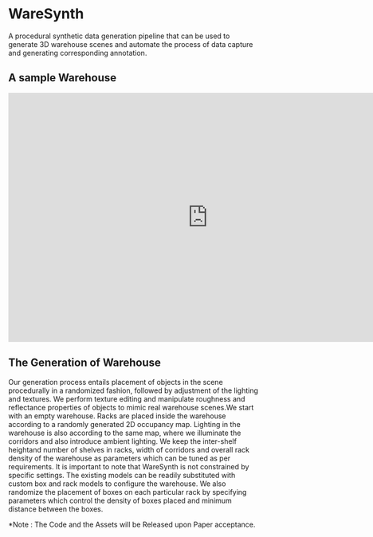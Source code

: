  # WareSynth

 A procedural synthetic  data  generation pipeline  that  can  be  used  to  generate  3D  warehouse  scenes and  automate  the  process  of  data  capture  and  generating corresponding  annotation.

## A sample Warehouse
<iframe height="500" width="800" src="https://youtu.be/inYH3Hqf-Ek" align="center" frameborder="0" allow="accelerometer; autoplay; encrypted-media; gyroscope; picture-in-picture" allowfullscreen></iframe> 


## The Generation of Warehouse

Our  generation  process  entails  placement  of  objects  in the scene procedurally in a randomized fashion, followed by adjustment of the lighting and textures. We perform texture editing and manipulate roughness and reflectance properties of objects to mimic real warehouse scenes.We  start  with  an  empty  warehouse.  Racks  are  placed inside the warehouse according to a randomly generated 2D occupancy map. Lighting in the warehouse is also according to the same map, where we illuminate the corridors and also introduce  ambient  lighting.  We  keep  the  inter-shelf  heightand  number  of  shelves  in  racks,  width  of  corridors  and overall  rack  density  of  the  warehouse  as  parameters  which can be tuned as per requirements. It is important to note that WareSynth is  not  constrained  by specific  settings.  The existing models can be readily substituted with custom box and rack models to configure the warehouse. We   also   randomize   the   placement   of   boxes   on   each particular  rack  by  specifying  parameters  which  control  the density of boxes placed and minimum distance between the boxes.

<!-- ![Alt Text](./assets/tes.gif) -->

*Note : The Code and the Assets will be Released upon Paper acceptance.
